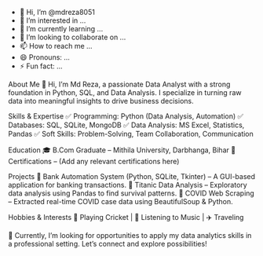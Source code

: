 - 👋 Hi, I’m @mdreza8051
- 👀 I’m interested in ...
- 🌱 I’m currently learning ...
- 💞️ I’m looking to collaborate on ...
- 📫 How to reach me ...
- 😄 Pronouns: ...
- ⚡ Fun fact: ...

<!---
mdreza8051/mdreza8051 is a ✨ special ✨ repository because its `README.md` (this file) appears on your GitHub profile.
You can click the Preview link to take a look at your changes.
--->
About Me
👋 Hi, I’m Md Reza, a passionate Data Analyst with a strong foundation in Python, SQL, and Data Analysis. I specialize in turning raw data into meaningful insights to drive business decisions.

Skills & Expertise
✅ Programming: Python (Data Analysis, Automation)
✅ Databases: SQL, SQLite, MongoDB
✅ Data Analysis: MS Excel, Statistics, Pandas
✅ Soft Skills: Problem-Solving, Team Collaboration, Communication

Education
🎓 B.Com Graduate – Mithila University, Darbhanga, Bihar
📜 Certifications – (Add any relevant certifications here)

Projects
🔹 Bank Automation System (Python, SQLite, Tkinter) – A GUI-based application for banking transactions.
🔹 Titanic Data Analysis – Exploratory data analysis using Pandas to find survival patterns.
🔹 COVID Web Scraping – Extracted real-time COVID case data using BeautifulSoup & Python.

Hobbies & Interests
🏏 Playing Cricket | 🎵 Listening to Music | ✈️ Traveling

🚀 Currently, I’m looking for opportunities to apply my data analytics skills in a professional setting. Let’s connect and explore possibilities!
